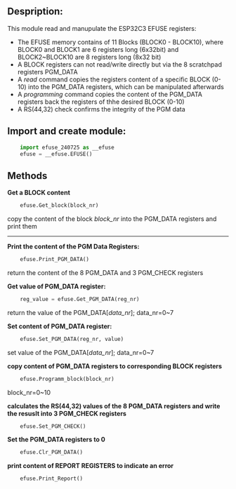 
Despription:
-
This module read and manupulate the ESP32C3 EFUSE registers:

 - The EFUSE memory contains of 11 Blocks (BLOCK0 - BLOCK10), where BLOCK0 and BLOCK1 are 6 registers long (6x32bit)  and BLOCK2~BLOCK10 are 8 registers long (8x32 bit)
 - A BLOCK registers can not read/write directly but via the 8 scratchpad registers PGM_DATA
 - A *read* command copies the registers content of a specific BLOCK (0-10) into the PGM_DATA registers, which can be manipulated afterwards
 - A *programming* command copies the content of the PGM_DATA registers back the registers of thhe desired BLOCK (0-10)
 - A RS(44,32) check confirms the integrity of the PGM data

## Import and create module:
```python
    import efuse_240725 as __efuse
    efuse = __efuse.EFUSE()
```

## Methods
**Get a BLOCK content**
```python
    efuse.Get_block(block_nr)
```
copy the content of the block *block_nr* into the PGM_DATA registers and print them

---
**Print the content of the PGM Data Registers:**
```python
    efuse.Print_PGM_DATA()
```
return the content of the 8 PGM_DATA and 3 PGM_CHECK registers


**Get value of PGM_DATA register:**
```python
    reg_value = efuse.Get_PGM_DATA(reg_nr)
```
return the value of the PGM_DATA[*data_nr*]; data_nr=0~7

**Set content of PGM_DATA register:**
```python
    efuse.Set_PGM_DATA(reg_nr, value)
```
set value of the PGM_DATA[*data_nr*]; data_nr=0~7

**copy content of PGM_DATA registers to corresponding BLOCK registers**
```python
    efuse.Programm_block(block_nr)
```
block_nr=0~10

**calculates the RS(44,32) values of the 8 PGM_DATA registers and write the resuslt into 3 PGM_CHECK registers**
```python
    efuse.Set_PGM_CHECK()
```

**Set the PGM_DATA registers to 0**
```python
    efuse.Clr_PGM_DATA()
```

**print content of REPORT REGISTERS to indicate an error**
```python
    efuse.Print_Report()
```



